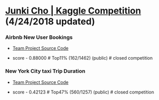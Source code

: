 # [Junki Cho | Kaggle Competition](https://www.kaggle.com/jungi21cc) (4/24/2018 updated)

### Airbnb New User Bookings

- [Team Project Source Code](https://github.com/jungi21cc/airbnb-new-booking)

- score - 0.88000 # Top11% (162/1462) (public) # closed competition


### New York City taxi Trip Duration

- [Team Project Source Code](https://github.com/jungi21cc/taxi)

- score - 0.42123 # Top47% (560/1257) (public) # closed competition
